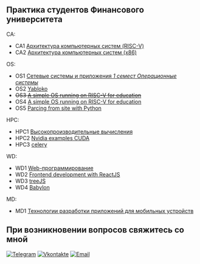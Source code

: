 

## Практика студентов Финансового университета

CA:
- CA1 [Архитектура компьютерных систем (RISC-V) ](https://github.com/VladimirAndropov/fa-ca-practice-riscv-verilog)<br>
- CA2 [Архитектура компьютерных систем (x86) ](https://github.com/VladimirAndropov/fa-ca-practice-asm-x86)<br>

OS:
- OS1 [Сетевые системы и приложения *1 семест Операционные системы*](https://github.com/VladimirAndropov/fa-os-practice)<br>
- OS2 [Yabloko](https://github.com/VladimirAndropov/fa-os-practice-yabloko)<br>
- ~~OS3 [A simple OS running on RISC-V for education](https://github.com/VladimirAndropov/fa-os-practice-risc-V)~~<br>
- OS4 [A simple OS running on RISC-V for education](https://github.com/VladimirAndropov/xv6-riscv)
- OS5 [Parcing from site with Python](https://github.com/VladimirAndropov/tender-parser)

HPC:
- HPC1 [Высокопроизводительные вычисления](https://github.com/VladimirAndropov/fa-hpc-practice)<br>
- HPC2 [Nvidia examples CUDA](https://github.com/VladimirAndropov/nvidia-openacc-course-sources)<br>
- HPC3 [celery](https://github.com/VladimirAndropov/fa-hpc-practice-python-asynchronous-tasks)<br>

WD:
- WD1 [Web-программирование](https://github.com/VladimirAndropov/fa-wd-practice-javascript)<br>
- WD2 [Frontend development with ReactJS](https://github.com/VladimirAndropov/fa-wd-practice-reactjs)<br>
- WD3 [treeJS](https://github.com/VladimirAndropov/three.js)<br>
- WD4 [Babylon](https://github.com/VladimirAndropov/Babylon.js)<br>

MD:
- MD1 [Технологии разработки приложений для мобильных устройств](https://github.com/VladimirAndropov/fa-md-practice)<br>


## При возникновении вопросов свяжитесь со мной

[![Telegram](https://img.shields.io/badge/-Telegram-090909?style=for-the-badge&logo=telegram&logoColor=27A0D9)](https://t.me/vladimirviktorovicha)
[![Vkontakte](https://img.shields.io/badge/-Vkontakte-090909?style=for-the-badge&logo=Vk&logoColor=4F7DB3)](https://vk.com/c0rbandallas)
[![Email](https://img.shields.io/badge/Gmail-D14836?style=for-the-badge&logo=gmail&logoColor=white)](mailto:vvvvvvvvvv@inbox.ru)
